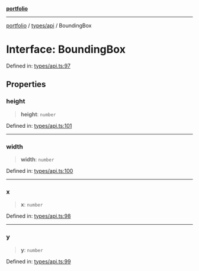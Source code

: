 [**portfolio**](../../../README.md)

***

[portfolio](../../../modules.md) / [types/api](../README.md) / BoundingBox

# Interface: BoundingBox

Defined in: [types/api.ts:97](https://github.com/tnorlund/Portfolio/blob/0f0387eebdb03225a849175a48b1c48a42e7da30/portfolio/types/api.ts#L97)

## Properties

### height

> **height**: `number`

Defined in: [types/api.ts:101](https://github.com/tnorlund/Portfolio/blob/0f0387eebdb03225a849175a48b1c48a42e7da30/portfolio/types/api.ts#L101)

***

### width

> **width**: `number`

Defined in: [types/api.ts:100](https://github.com/tnorlund/Portfolio/blob/0f0387eebdb03225a849175a48b1c48a42e7da30/portfolio/types/api.ts#L100)

***

### x

> **x**: `number`

Defined in: [types/api.ts:98](https://github.com/tnorlund/Portfolio/blob/0f0387eebdb03225a849175a48b1c48a42e7da30/portfolio/types/api.ts#L98)

***

### y

> **y**: `number`

Defined in: [types/api.ts:99](https://github.com/tnorlund/Portfolio/blob/0f0387eebdb03225a849175a48b1c48a42e7da30/portfolio/types/api.ts#L99)

